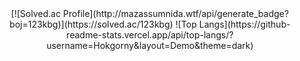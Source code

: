 <div align=center>
  [![Solved.ac Profile](http://mazassumnida.wtf/api/generate_badge?boj=123kbg)](https://solved.ac/123kbg)
  ![Top Langs](https://github-readme-stats.vercel.app/api/top-langs/?username=Hokgorny&layout=Demo&theme=dark)
</div>
